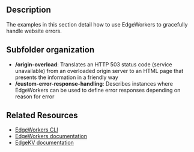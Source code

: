 ## Description
The examples in this section detail how to use EdgeWorkers to gracefully handle website errors.

## Subfolder organization
* **/origin-overload**: Translates an HTTP 503 status code (service unavailable) from an overloaded origin server to an HTML page that presents the information in a friendly way
* **/custom-error-response-handling**: Describes instances where EdgeWorkers can be used to define error responses depending on reason for error

## Related Resources
- [EdgeWorkers CLI](https://developer.akamai.com/cli/packages/edgeworkers.html)
- [EdgeWorkers documentation](https://techdocs.akamai.com/edgeworkers/docs)
- [EdgeKV documentation](https://techdocs.akamai.com/edgekv/docs)



 
